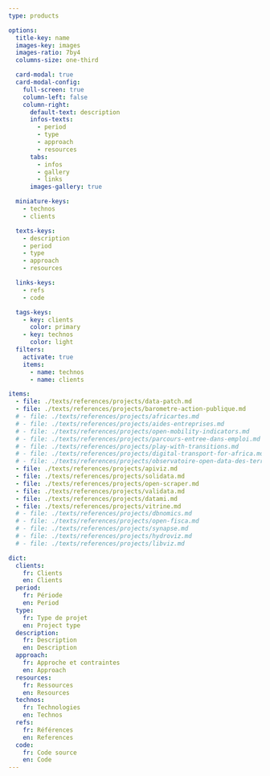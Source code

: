 ```yaml
---
type: products

options:
  title-key: name
  images-key: images
  images-ratio: 7by4
  columns-size: one-third

  card-modal: true
  card-modal-config:
    full-screen: true
    column-left: false
    column-right:
      default-text: description
      infos-texts:
        - period
        - type
        - approach
        - resources
      tabs:
        - infos
        - gallery
        - links
      images-gallery: true

  miniature-keys:
    - technos
    - clients

  texts-keys:
    - description
    - period
    - type
    - approach
    - resources

  links-keys:
    - refs
    - code

  tags-keys:
    - key: clients
      color: primary
    - key: technos
      color: light
  filters:
    activate: true
    items:
      - name: technos
      - name: clients

items:
  - file: ./texts/references/projects/data-patch.md
  - file: ./texts/references/projects/barometre-action-publique.md
  # - file: ./texts/references/projects/africartes.md
  # - file: ./texts/references/projects/aides-entreprises.md
  # - file: ./texts/references/projects/open-mobility-indicators.md
  # - file: ./texts/references/projects/parcours-entree-dans-emploi.md
  # - file: ./texts/references/projects/play-with-transitions.md
  # - file: ./texts/references/projects/digital-transport-for-africa.md
  # - file: ./texts/references/projects/observatoire-open-data-des-territoires.md
  - file: ./texts/references/projects/apiviz.md
  - file: ./texts/references/projects/solidata.md
  - file: ./texts/references/projects/open-scraper.md
  - file: ./texts/references/projects/validata.md
  - file: ./texts/references/projects/datami.md
  - file: ./texts/references/projects/vitrine.md
  # - file: ./texts/references/projects/dbnomics.md
  # - file: ./texts/references/projects/open-fisca.md
  # - file: ./texts/references/projects/synapse.md
  # - file: ./texts/references/projects/hydroviz.md
  # - file: ./texts/references/projects/libviz.md

dict:
  clients:
    fr: Clients
    en: Clients
  period:
    fr: Période
    en: Period
  type:
    fr: Type de projet
    en: Project type
  description:
    fr: Description
    en: Description
  approach:
    fr: Approche et contraintes
    en: Approach
  resources:
    fr: Ressources
    en: Resources
  technos:
    fr: Technologies
    en: Technos
  refs:
    fr: Références
    en: References
  code:
    fr: Code source
    en: Code
---
```

